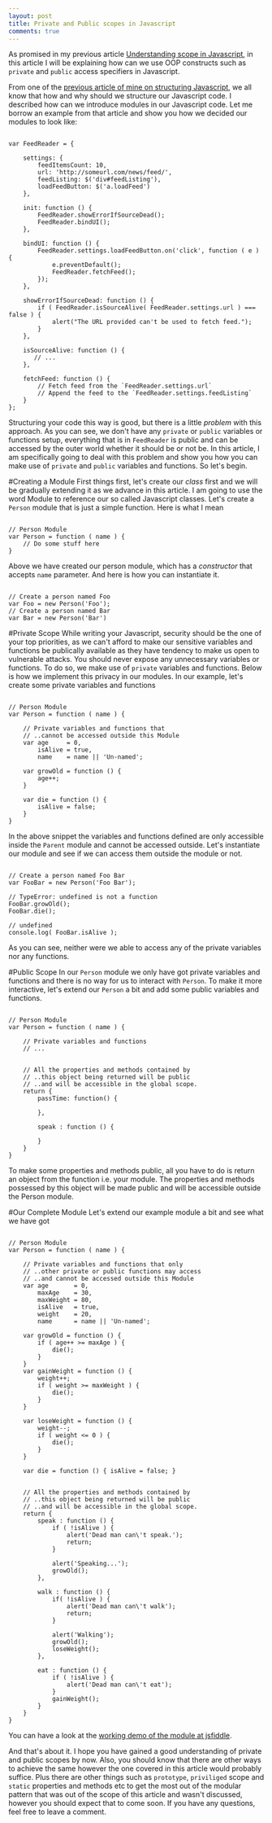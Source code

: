 ```yaml
---
layout: post
title: Private and Public scopes in Javascript
comments: true
---
```

As promised in my previous article [Understanding scope in Javascript](http://kamranahmed.info/blog/2015/01/02/understanding-scope-in-javascript/), in this article I will be explaining how can we use OOP constructs such as `private` and `public` access specifiers in Javascript.

From one of the [previous article of mine on structuring Javascript](http://kamranahmed.info/blog/2014/08/07/how-to-structure-your-javascript/), we all know that how and why should we structure our Javascript code. I described how can we introduce modules in our Javascript code. Let me borrow an example from that article and show you how we decided our modules to look like:

<pre><code class="javascript">
var FeedReader = {
 
    settings: {
        feedItemsCount: 10,
        url: 'http://someurl.com/news/feed/',
        feedListing: $('div#feedListing'),
        loadFeedButton: $('a.loadFeed')
    },
 
    init: function () {
        FeedReader.showErrorIfSourceDead();
        FeedReader.bindUI();
    },
 
    bindUI: function () {
        FeedReader.settings.loadFeedButton.on('click', function ( e ) {
            e.preventDefault();
            FeedReader.fetchFeed();
        });
    },
 
    showErrorIfSourceDead: function () {
        if ( FeedReader.isSourceAlive( FeedReader.settings.url ) === false ) {
            alert("The URL provided can't be used to fetch feed.");
        }
    },
 
    isSourceAlive: function () {
       // ...
    },
 
    fetchFeed: function () {
        // Fetch feed from the `FeedReader.settings.url`
        // Append the feed to the `FeedReader.settings.feedListing`
    }
};
</code></pre>

Structuring your code this way is good, but there is a little *problem* with this approach. As you can see, we don't have any `private` or `public` variables or functions setup, everything that is in `FeedReader` is public and can be accessed by the outer world whether it should be or not be. In this article, I am specifically going to deal with this problem and show you how you can make use of `private` and `public` variables and functions. So let's begin.

#Creating a Module
First things first, let's create our *class* first and we will be gradually extending it as we advance in this article. I am going to use the word Module to reference our so called Javascript classes. Let's create a `Person` module that is just a simple function. Here is what I mean

<pre><code class="javascript">
// Person Module
var Person = function ( name ) {
    // Do some stuff here    
}
</code></pre>

Above we have created our person module, which has a *constructor* that accepts `name` parameter. And here is how you can instantiate it.

<pre><code class="javascript">
// Create a person named Foo
var Foo = new Person('Foo');
// Create a person named Bar
var Bar = new Person('Bar')
</code></pre>

#Private Scope
While writing your Javascript, security should be the one of your top priorities, as we can't afford to make our sensitive variables and functions be publically available as they have tendency to make us open to vulnerable attacks. You should never expose any unnecessary variables or functions. To do so, we make use of `private` variables and functions. Below is how we implement this privacy in our modules. In our example, let's create some private variables and functions

<pre><code class="javascript">
// Person Module
var Person = function ( name ) {
    
    // Private variables and functions that
    // ..cannot be accessed outside this Module
    var age     = 0,
        isAlive = true,
        name    = name || 'Un-named';
    
    var growOld = function () { 
        age++; 
    }

    var die = function () {
        isAlive = false;
    }
}
</code></pre>

In the above snippet the variables and functions defined are only accessible inside the `Parent` module and cannot be accessed outside. Let's instantiate our module and see if we can access them outside the module or not.

<pre><code class="javascript">
// Create a person named Foo Bar
var FooBar = new Person('Foo Bar');

// TypeError: undefined is not a function
FooBar.growOld();
FooBar.die();

// undefined
console.log( FooBar.isAlive );
</code></pre>

As you can see, neither were we able to access any of the private variables nor any functions.

#Public Scope
In our `Person` module we only have got private variables and functions and there is no way for us to interact with `Person`. To make it more interactive, let's extend our `Person` a bit and add some public variables and functions.

<pre><code class="javascript">
// Person Module
var Person = function ( name ) {
    
    // Private variables and functions
    // ...
    

    // All the properties and methods contained by 
    // ..this object being returned will be public
    // ..and will be accessible in the global scope.
    return {
        passTime: function() {

        },

        speak : function () {

        }
    }
}
</code></pre>

To make some properties and methods public, all you have to do is return an object from the function i.e. your module. The properties and methods possessed by this object will be made public and will be accessible outside the Person module.

#Our Complete Module
Let's extend our example module a bit and see what we have got

<pre><code class="javascript">
// Person Module
var Person = function ( name ) {
    
    // Private variables and functions that only
    // ..other private or public functions may access
    // ..and cannot be accessed outside this Module
    var age       = 0,
        maxAge    = 30,
        maxWeight = 80,
        isAlive   = true,
        weight    = 20,
        name      = name || 'Un-named';
    
    var growOld = function () { 
        if ( age++ >= maxAge ) {
            die();
        }
    }
    var gainWeight = function () { 
        weight++;
        if ( weight >= maxWeight ) {
            die();
        }
    }

    var loseWeight = function () { 
        weight--;
        if ( weight <= 0 ) {
            die();
        }
    } 

    var die = function () { isAlive = false; }
    

    // All the properties and methods contained by 
    // ..this object being returned will be public
    // ..and will be accessible in the global scope.
    return {
        speak : function () { 
            if ( !isAlive ) {
                alert('Dead man can\'t speak.');
                return;
            }

            alert('Speaking...');
            growOld(); 
        },

        walk : function () { 
            if( !isAlive ) {
                alert('Dead man can\'t walk');
                return;
            }

            alert('Walking'); 
            growOld(); 
            loseWeight(); 
        },

        eat : function () {
            if ( !isAlive ) {
                alert('Dead man can\'t eat');
            }
            gainWeight(); 
        }
    }
}
</code></pre>

You can have a look at the [working demo of the module at jsfiddle](http://jsfiddle.net/41ootg5f/). 

And that's about it. I hope you have gained a good understanding of private and public scopes by now. Also, you should know that there are other ways to achieve the same however the one covered in this article would probably suffice. Plus there are other things such as `prototype`, `priviliged` scope and `static` properties and methods etc to get the most out of the modular pattern that was out of the scope of this article and wasn't discussed, however you should expect that to come soon. If you have any questions, feel free to leave a comment.
